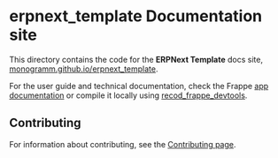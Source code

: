 # **erpnext_template** Documentation site

This directory contains the code for the **ERPNext Template** docs site, [monogramm.github.io/erpnext_template](https://monogramm.github.io/erpnext_template).

For the user guide and technical documentation, check the Frappe [app documentation](https://github.com/Monogramm/erpnext_template/blob/master/erpnext_template/docs) or compile it locally using [recod_frappe_devtools](https://github.com/Monogramm/recod_frappe_devtools).

## Contributing

For information about contributing, see the [Contributing page](https://github.com/Monogramm/erpnext_template/blob/master/CONTRIBUTING.md).
